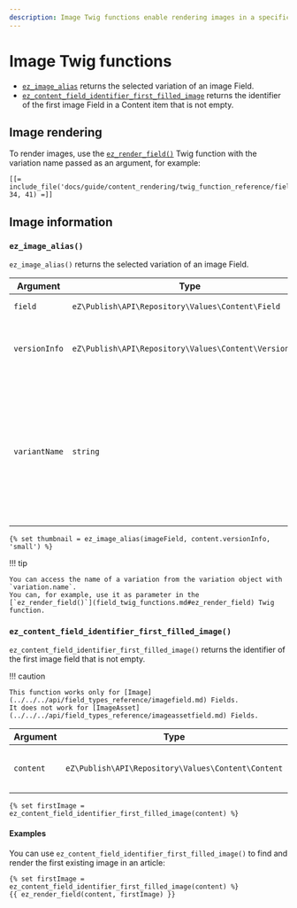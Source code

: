 ```yaml
---
description: Image Twig functions enable rendering images in a specific variation.
---
```


# Image Twig functions

- [`ez_image_alias`](#ez_image_alias) returns the selected variation of an image Field.
- [`ez_content_field_identifier_first_filled_image`](#ez_content_field_identifier_first_filled_image) returns the identifier of the first image Field in a Content item that is not empty.

## Image rendering

To render images, use the [`ez_render_field()`](field_twig_functions.md#ez_render_field) Twig function
with the variation name passed as an argument, for example:

``` html+twig
[[= include_file('docs/guide/content_rendering/twig_function_reference/field_twig_functions.md', 34, 41) =]]
```

## Image information

### `ez_image_alias()`

`ez_image_alias()` returns the selected variation of an image Field.

| Argument | Type | Description |
|-----|-----|-----|
| `field` | `eZ\Publish\API\Repository\Values\Content\Field` | The image Field. |
| `versionInfo` | `eZ\Publish\API\Repository\Values\Content\VersionInfo` | The VersionInfo that the Field belongs to. |
| `variantName` | `string` | Name of the image variation to be used. To display the original image variation, use `original` as the variation name. |

``` html+twig
{% set thumbnail = ez_image_alias(imageField, content.versionInfo, 'small') %}
```

!!! tip

    You can access the name of a variation from the variation object with `variation.name`.
    You can, for example, use it as parameter in the
    [`ez_render_field()`](field_twig_functions.md#ez_render_field) Twig function.

### `ez_content_field_identifier_first_filled_image()`

`ez_content_field_identifier_first_filled_image()` returns the identifier of the first image field that is not empty.

!!! caution

    This function works only for [Image](../../../api/field_types_reference/imagefield.md) Fields.
    It does not work for [ImageAsset](../../../api/field_types_reference/imageassetfield.md) Fields.

| Argument | Type | Description |
| ------ |----- | ----- |
| `content` | `eZ\Publish\API\Repository\Values\Content\Content` | Content item to display the image for. |

``` html+twig
{% set firstImage = ez_content_field_identifier_first_filled_image(content) %}
```

#### Examples

You can use `ez_content_field_identifier_first_filled_image()`
to find and render the first existing image in an article:

``` html+twig
{% set firstImage = ez_content_field_identifier_first_filled_image(content) %}
{{ ez_render_field(content, firstImage) }}
```
